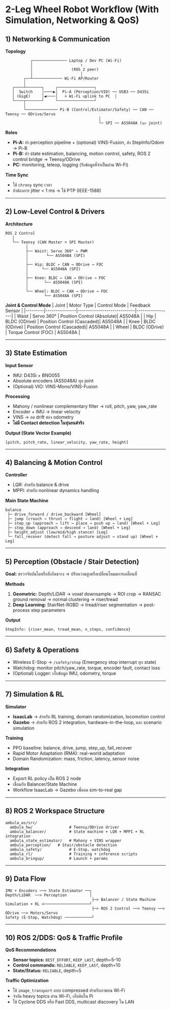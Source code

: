# 2-Leg Wheel Robot Workflow (With Simulation, Networking & QoS)

## 1) Networking & Communication

**Topology**

```
           ┌─────────────── Laptop / Dev PC (Wi-Fi)
           │                     ↑
           │                 (ROS 2 peer)
           │                     │
        ┌──┴───────────── Wi-Fi AP/Router
        │
   ┌────┴───────┐     ┌────────────────┐
   │  Switch    │────▶│  Pi-A (Perception/VIO) ── USB3 ── D435i
   │ (GigE)     │◀────│   + Wi-Fi uplink to PC  │
   └────┬───────┘     └────────────────┘
        │
        └────────────── Pi-B (Control/Estimator/Safety) ── CAN ── Teensy ── ODrive/Servo
                                         │
                                         └─ SPI ── AS5048A (ทุก joint)
```

**Roles**

- **Pi-A:** ทำ perception pipeline + (optional) VINS-Fusion, ส่ง StepInfo/Odom → Pi-B
- **Pi-B:** ทำ state estimation, balancing, motion control, safety, ROS 2 control bridge → Teensy/ODrive
- **PC:** monitoring, teleop, logging (รับข้อมูลที่จำเป็นผ่าน Wi-Fi)

**Time Sync**

- ใช้ `chrony` sync เวลา
- ถ้าต้องการ jitter < 1 ms → ใช้ PTP (IEEE-1588)

---

## 2) Low-Level Control & Drivers

**Architecture**

```
ROS 2 Control
   │
   └── Teensy (CAN Master + SPI Master)
         │
         ├── Waist: Servo 360° ← PWM
         │        └── AS5048A (SPI)
         │
         ├── Hip: BLDC ← CAN → ODrive → FOC
         │      └── AS5048A (SPI)
         │
         ├── Knee: BLDC ← CAN → ODrive → FOC
         │       └── AS5048A (SPI)
         │
         └── Wheel: BLDC ← CAN → ODrive → FOC
                 └── AS5048A (SPI)
```

**Joint & Control Mode**
| Joint | Motor Type | Control Mode | Feedback Sensor |
|---------|---------------|----------------------------|-----------------|
| Waist | Servo 360° | Position Control (Absolute)| AS5048A |
| Hip | BLDC (ODrive) | Position Control (Cascaded)| AS5048A |
| Knee | BLDC (ODrive) | Position Control (Cascaded)| AS5048A |
| Wheel | BLDC (ODrive) | Torque Control (FOC) | AS5048A |

---

## 3) State Estimation

**Input Sensor**

- IMU: D435i + BNO055
- Absolute encoders (AS5048A) ทุก joint
- (Optional) VIO: VINS-Mono/VINS-Fusion

**Processing**

- Mahony / nonlinear complementary filter → roll, pitch, yaw, yaw_rate
- Encoder + IMU → linear velocity
- VINS → ลด drift ของ odometry
- **ไม่มี Contact detection ในหุ่นยนต์จริง**

**Output (State Vector Example)**

```
[pitch, pitch_rate, linear_velocity, yaw_rate, height]
```

---

## 4) Balancing & Motion Control

**Controller**

- LQR: สำหรับ balance & drive
- MPPI: สำหรับ nonlinear dynamics handling

**Main State Machine**

```
balance
 ├─ drive_forward / drive_backward [Wheel]
 ├─ jump (crouch → thrust → flight → land) [Wheel + Leg]
 ├─ step_up (approach → lift → place → push up → land) [Wheel + Leg]
 ├─ step_down (approach → descend → land) [Wheel + Leg]
 ├─ height_adjust (low/mid/high stance) [Leg]
 └─ fall_recover (detect fall → posture adjust → stand up) [Wheel + Leg]
```

---

## 5) Perception (Obstacle / Stair Detection)

**Goal:** ตรวจจับบันไดหรือสิ่งกีดขวาง → ปรับความสูงหรือเปลี่ยนโหมดการเคลื่อนที่

**Methods**

1. **Geometric:** Depth/LiDAR → voxel downsample → ROI crop → RANSAC ground removal → normal clustering → riser/tread
2. **Deep Learning:** StairNet-RGBD → tread/riser segmentation → post-process step parameters

**Output**

```
StepInfo: {riser_mean, tread_mean, n_steps, confidence}
```

---

## 6) Safety & Operations

- Wireless E-Stop → `/safety/stop` (Emergency stop interrupt ทุก state)
- Watchdog: monitor pitch/yaw_rate, torque, encoder fault, contact loss
- (Optional) Logger: เก็บข้อมูล IMU, odometry, torque

---

## 7) Simulation & RL

**Simulator**

- **IsaacLab** → สำหรับ RL training, domain randomization, locomotion control
- **Gazebo** → สำหรับ ROS 2 integration, hardware-in-the-loop, และ scenario simulation

**Training**

- PPO baseline: balance, drive, jump, step_up, fall_recover
- Rapid Motor Adaptation (RMA): real-world adaptation
- Domain Randomization: mass, friction, latency, sensor noise

**Integration**

- Export RL policy เป็น ROS 2 node
- เชื่อมกับ Balancer/State Machine
- Workflow IsaacLab → Gazebo เพื่อลด sim-to-real gap

---

## 8) ROS 2 Workspace Structure

```
ambula_ws/src/
  ambula_hw/                # Teensy/ODrive driver
  ambula_balancer/          # State machine + LQR + MPPI + RL integration
  ambula_state_estimator/   # Mahony + VINS wrapper
  ambula_perception/   # Stair/obstacle detection
  ambula_safety/            # E-Stop, watchdog
  ambula_rl/                # Training + inference scripts
  ambula_bringup/           # Launch + params
```

---

## 9) Data Flow

```
IMU + Encoders ──> State Estimator ──┐
Depth/LiDAR  ──> Perception          │
                                      ├─> Balancer / State Machine
Simulation + RL <────────────────────┘
                                      ├─> ROS 2 Control ──> Teensy ──> ODrive ──> Motors/Servo
Safety (E-Stop, Watchdog) ────────────┘
```

---

## 10) ROS 2/DDS: QoS & Traffic Profile

**QoS Recommendations**

- **Sensor topics:** `BEST_EFFORT`, `KEEP_LAST`, depth=5–10
- **Control commands:** `RELIABLE`, `KEEP_LAST`, depth=10
- **State/Status:** `RELIABLE`, depth=5

**Traffic Optimization**

- ใช้ `image_transport` แบบ compressed สำหรับภาพบน Wi-Fi
- จำกัด heavy topics ผ่าน Wi-Fi, เก็บดิบใน Pi
- ใช้ Cyclone DDS หรือ Fast DDS, multicast discovery ใน LAN
